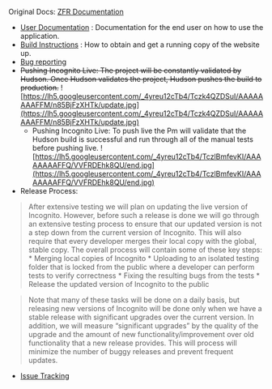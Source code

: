 Original Docs: [ZFR Documentation](https://docs.google.com/document/d/1mosj3M49bM59EJUN6ZwUFUD2Mcuq44Z79OyToJjWxos/edit?hl=en&authkey=CIi83aQG)

  * [User Documentation](http://code.google.com/p/classroom-presenter/wiki/UserDocumentation?ts=1305279321&updated=UserDocumentation#Documentation) : Documentation for the end user on how to use the application.
  * [Build Instructions](http://code.google.com/p/classroom-presenter/wiki/BuildInstructions#Build_Instructions_(ZFR)) : How to obtain and get a running copy of the website up.
  * [Bug reporting](http://code.google.com/p/classroom-presenter/wiki/BugReporting?ts=1305280829&updated=BugReporting)
  * ~~Pushing Incognito Live: The project will be constantly validated by Hudson. Once Hudson validates the project, Hudson pushes the build to production.~~
![https://lh5.googleusercontent.com/_4yreu12cTb4/Tczk4QZDSuI/AAAAAAAAFFM/n85BjFzXHTk/update.jpg](https://lh5.googleusercontent.com/_4yreu12cTb4/Tczk4QZDSuI/AAAAAAAAFFM/n85BjFzXHTk/update.jpg)
    * Pushing Incognito Live: To push live the Pm will validate that the Hudson build is successful and run through all of the manual tests before pushing live.
![https://lh5.googleusercontent.com/_4yreu12cTb4/TczlBmfevKI/AAAAAAAAFFQ/VVFRDEhk8QU/end.jpg](https://lh5.googleusercontent.com/_4yreu12cTb4/TczlBmfevKI/AAAAAAAAFFQ/VVFRDEhk8QU/end.jpg)
  * Release Process:
> After extensive testing we will plan on updating the live version of Incognito. However, before such a release is done we will go through an extensive testing process to ensure that our updated version is not a step down from the current version of Incognito. This will also require that every developer merges their local copy with the global, stable copy. The overall process will contain some of these key steps:
    * Merging local copies of Incognito
    * Uploading to an isolated testing folder that is locked from the public where a developer can perform tests to verify correctness
    * Fixing the resulting bugs from the tests
    * Release the updated version of Incognito to the public

> Note that many of these tasks will be done on a daily basis, but releasing new versions of Incognito will be done only when we have a stable release with significant upgrades over the current version. In addition, we will measure “significant upgrades” by the quality of the upgrade and the amount of new functionality/improvement over old functionality that a new release provides. This will process will minimize the number of buggy releases and prevent frequent updates.

  * [Issue Tracking](http://code.google.com/p/classroom-presenter/wiki/IssueTracking)